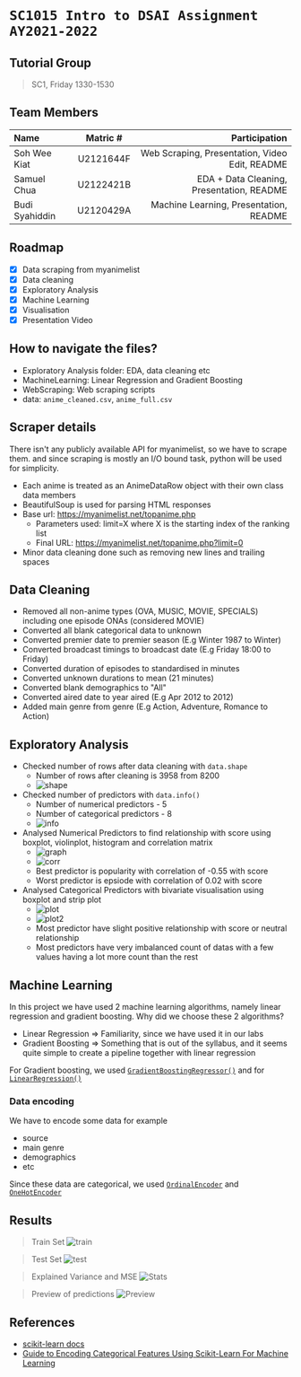 # `SC1015 Intro to DSAI Assignment AY2021-2022`

## Tutorial Group
> SC1, Friday 1330-1530

## Team Members
| Name           | Matric #  |                                  Participation |
| :------------- | :-------: | ---------------------------------------------: |
| Soh Wee Kiat   | U2121644F | Web Scraping, Presentation, Video Edit, README |
| Samuel Chua    | U2122421B |      EDA + Data Cleaning, Presentation, README |
| Budi Syahiddin | U2120429A |         Machine Learning, Presentation, README |

## Roadmap
- [x] Data scraping from myanimelist
- [x] Data cleaning
- [x] Exploratory Analysis 
- [x] Machine Learning
- [x] Visualisation
- [x] Presentation Video

## How to navigate the files?
- Exploratory Analysis folder: EDA, data cleaning etc
- MachineLearning: Linear Regression and Gradient Boosting 
- WebScraping: Web scraping scripts
- data: `anime_cleaned.csv`, `anime_full.csv`

## Scraper details
There isn't any publicly available API for myanimelist, so we have to scrape them.
and since scraping is mostly an I/O bound task, python will be used for simplicity.
- Each anime is treated as an AnimeDataRow object with their own class data members
- BeautifulSoup is used for parsing HTML responses 
- Base url: https://myanimelist.net/topanime.php
    - Parameters used: limit=X where X is the starting index of the ranking list
    - Final URL: https://myanimelist.net/topanime.php?limit=0
- Minor data cleaning done such as removing new lines and trailing spaces 

## Data Cleaning
- Removed all non-anime types (OVA, MUSIC, MOVIE, SPECIALS) including one episode ONAs (considered MOVIE)
- Converted all blank categorical data to unknown
- Converted premier date to premier season (E.g Winter 1987 to Winter)
- Converted broadcast timings to broadcast date (E.g Friday 18:00 to Friday)
- Converted duration of episodes to standardised in minutes
- Converted unknown durations to mean (21 minutes)
- Converted blank demographics to "All"
- Converted aired date to year aired (E.g Apr 2012 to 2012)
- Added main genre from genre (E.g Action, Adventure, Romance to Action)

## Exploratory Analysis
- Checked number of rows after data cleaning with `data.shape`
    - Number of rows after cleaning is 3958 from 8200
    - ![shape](./images/1015_1.PNG)
- Checked number of predictors with `data.info()`
    - Number of numerical predictors - 5 
    - Number of categorical predictors - 8 
    - ![info](./images/1015_2.PNG)
- Analysed Numerical Predictors to find relationship with score using boxplot, violinplot, histogram and correlation matrix
    - ![graph](./images/1015_3.PNG)
    - ![corr](./images/1015_4.PNG)
    - Best predictor is popularity with correlation of -0.55 with score
    - Worst predictor is epsiode with correlation of 0.02 with score
- Analysed Categorical Predictors with bivariate visualisation using boxplot and strip plot
    - ![plot](./images/1015_5.PNG)
    - ![plot2](./images/1015_6.PNG)
    - Most predictor have slight positive relationship with score or neutral relationship
    - Most predictors have very imbalanced count of datas with a few values having a lot more count than the rest

## Machine Learning
In this project we have used 2 machine learning algorithms, namely linear regression and gradient boosting.
Why did we choose these 2 algorithms?

- Linear Regression => Familiarity, since we have used it in our labs
- Gradient Boosting => Something that is out of the syllabus, and it seems quite simple to create a pipeline together with linear regression

For Gradient boosting, we used [`GradientBoostingRegressor()`](https://scikit-learn.org/stable/modules/generated/sklearn.ensemble.GradientBoostingRegressor.html) and for [`LinearRegression()`](https://scikit-learn.org/stable/modules/generated/sklearn.linear_model.LinearRegression.html)

### Data encoding 
We have to encode some data for example
- source
- main genre
- demographics
- etc

Since these data are categorical, we used [`OrdinalEncoder`](https://scikit-learn.org/stable/modules/generated/sklearn.preprocessing.OrdinalEncoder.html) and [`OneHotEncoder`](https://scikit-learn.org/stable/modules/generated/sklearn.preprocessing.OneHotEncoder.html)

## Results
> Train Set
![train](./images/train.png)

> Test Set
![test](./images/test.png)

> Explained Variance and MSE
![Stats](./images/stats.png)

> Preview of predictions
![Preview](./images/preview.png)

## References
- [scikit-learn docs](https://scikit-learn.org/stable/getting_started.html)
- [Guide to Encoding Categorical Features Using Scikit-Learn For Machine Learning](https://towardsdatascience.com/guide-to-encoding-categorical-features-using-scikit-learn-for-machine-learning-5048997a5c79)
